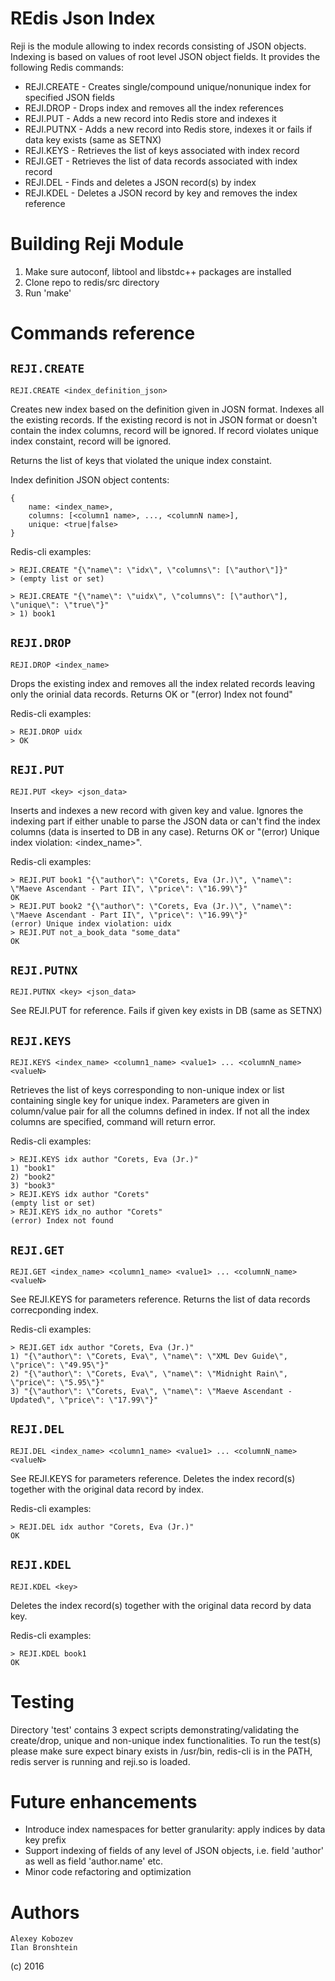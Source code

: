 # REdis Json Index

Reji is the module allowing to index records consisting of JSON objects. Indexing is based on values of root level JSON object fields. 
It provides the following Redis commands:

* REJI.CREATE - Creates single/compound unique/nonunique index for specified JSON fields
* REJI.DROP - Drops index and removes all the index references
* REJI.PUT - Adds a new record into Redis store and indexes it
* REJI.PUTNX - Adds a new record into Redis store, indexes it or fails if data key exists (same as SETNX)
* REJI.KEYS - Retrieves the list of keys associated with index record
* REJI.GET - Retrieves the list of data records associated with index record
* REJI.DEL - Finds and deletes a JSON record(s) by index
* REJI.KDEL - Deletes a JSON record by key and removes the index reference

# Building Reji Module

1. Make sure autoconf, libtool and libstdc++ packages are installed
2. Clone repo to redis/src directory
3. Run 'make'

# Commands reference

## `REJI.CREATE`

    REJI.CREATE <index_definition_json>
	
Creates new index based on the definition given in JOSN format. Indexes all the existing records.
If the existing record is not in JSON format or doesn't contain the index columns, record will be ignored.
If record violates unique index constaint, record will be ignored. 

Returns the list of keys that violated the unique index constaint.

Index definition JSON object contents:

    {
	    name: <index_name>,
		columns: [<column1 name>, ..., <columnN name>],
		unique: <true|false>
	}

Redis-cli examples:

    > REJI.CREATE "{\"name\": \"idx\", \"columns\": [\"author\"]}"
    > (empty list or set)

    > REJI.CREATE "{\"name\": \"uidx\", \"columns\": [\"author\"], \"unique\": \"true\"}"
    > 1) book1

## `REJI.DROP`

    REJI.DROP <index_name>

Drops the existing index and removes all the index related records leaving only the orinial data records.
Returns OK or "(error) Index not found"

Redis-cli examples:

    > REJI.DROP uidx
	> OK


## `REJI.PUT`

    REJI.PUT <key> <json_data>

Inserts and indexes a new record with given key and value. Ignores the indexing part if either unable to parse the JSON data or can't find the index columns (data is inserted to DB in any case).
Returns OK or "(error) Unique index violation: <index_name>".

Redis-cli examples:

    > REJI.PUT book1 "{\"author\": \"Corets, Eva (Jr.)\", \"name\": \"Maeve Ascendant - Part II\", \"price\": \"16.99\"}"
	OK
    > REJI.PUT book2 "{\"author\": \"Corets, Eva (Jr.)\", \"name\": \"Maeve Ascendant - Part II\", \"price\": \"16.99\"}"
	(error) Unique index violation: uidx
    > REJI.PUT not_a_book_data "some_data" 
	OK

## `REJI.PUTNX`

    REJI.PUTNX <key> <json_data>

See REJI.PUT for reference.
Fails if given key exists in DB (same as SETNX)

## `REJI.KEYS`

    REJI.KEYS <index_name> <column1_name> <value1> ... <columnN_name> <valueN>

Retrieves the list of keys corresponding to non-unique index or list containing single key for unique index.
Parameters are given in column/value pair for all the columns defined in index. If not all the index columns are specified, command will return error.

Redis-cli examples:

    > REJI.KEYS idx author "Corets, Eva (Jr.)"
    1) "book1"
    2) "book2"
    3) "book3"
    > REJI.KEYS idx author "Corets"
	(empty list or set)
    > REJI.KEYS idx_no author "Corets"
	(error) Index not found
	
## `REJI.GET`

    REJI.GET <index_name> <column1_name> <value1> ... <columnN_name> <valueN>

See REJI.KEYS for parameters reference.
Returns the list of data records correcponding index.

Redis-cli examples:

    > REJI.GET idx author "Corets, Eva (Jr.)"
    1) "{\"author\": \"Corets, Eva\", \"name\": \"XML Dev Guide\", \"price\": \"49.95\"}"
    2) "{\"author\": \"Corets, Eva\", \"name\": \"Midnight Rain\", \"price\": \"5.95\"}"
    3) "{\"author\": \"Corets, Eva\", \"name\": \"Maeve Ascendant - Updated\", \"price\": \"17.99\"}"

## `REJI.DEL`

    REJI.DEL <index_name> <column1_name> <value1> ... <columnN_name> <valueN>

See REJI.KEYS for parameters reference.
Deletes the index record(s) together with the original data record by index.

Redis-cli examples:

    > REJI.DEL idx author "Corets, Eva (Jr.)"
    OK

## `REJI.KDEL`

    REJI.KDEL <key>

Deletes the index record(s) together with the original data record by data key. 

Redis-cli examples:

    > REJI.KDEL book1
    OK

# Testing

Directory 'test' contains 3 expect scripts demonstrating/validating the create/drop, unique and non-unique index functionalities.
To run the test(s) please make sure expect binary exists in /usr/bin, redis-cli is in the PATH, redis server is running and reji.so is loaded.

# Future enhancements

* Introduce index namespaces for better granularity: apply indices by data key prefix
* Support indexing of fields of any level of JSON objects, i.e. field 'author' as well as field 'author.name' etc.
* Minor code refactoring and optimization

# Authors

    Alexey Kobozev
    Ilan Bronshtein

(c) 2016
